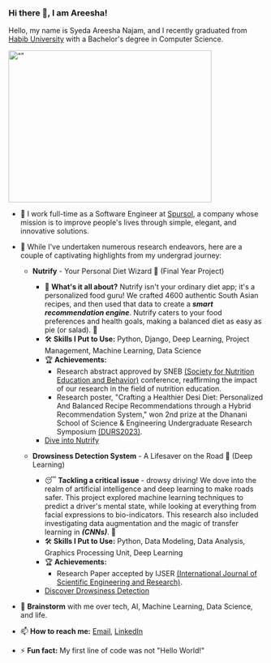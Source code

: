 ### Hi there 👋, I am Areesha!

<!--
**Syeda-Areesha-Najam/Syeda-Areesha-Najam** is a ✨ _special_ ✨ repository because its `README.md` (this file) appears on your GitHub profile.

Here are some ideas to get you started:

- 🔭 I’m currently working on ...
- 🌱 I’m currently learning ...
- 👯 I’m looking to collaborate on ...
- 🤔 I’m looking for help with ...
- 💬 Ask me about ...
- 📫 How to reach me: ...
- 😄 Pronouns: ...
- ⚡ Fun fact: ...
- ✵ I was a summer research student at Wolfram Summer School 2023, working on 3D Human Pose Estimation.
- 👩🏻‍💻 I am currently interning at Empathic Computing Lab to predict cognitive load from EEG data and galvanic sensor data.
-->

Hello, my name is Syeda Areesha Najam, and I recently graduated from [Habib University](https://habib.edu.pk/) with a Bachelor's degree in Computer Science.

<img src="https://github.com/lauragift21/lauragift21/blob/master/code.gif?raw=true" alt= “” width="400" height="300">

- 🌿 I work full-time as a Software Engineer at [Spursol](https://www.spursol.com/), a company whose mission is to improve people's lives through simple, elegant, and innovative solutions.
  
- 🌟 While I've undertaken numerous research endeavors, here are a couple of captivating highlights from my undergrad journey:
  - **Nutrify** - Your Personal Diet Wizard 🍏 (Final Year Project)
      - 🧐 **What's it all about?** Nutrify isn't your ordinary diet app; it's a personalized food guru! We crafted 4600 authentic South Asian recipes, and then used that data to create a _**smart recommendation engine**_. Nutrify caters to your food preferences and health goals, making a balanced diet as easy as pie (or salad). 🥗
      - 🛠️ **Skills I Put to Use:** Python, Django, Deep Learning, Project Management, Machine Learning, Data Science
      - 🏆 **Achievements:**
        - Research abstract approved by SNEB [(Society for Nutrition Education and Behavior)](https://www.linkedin.com/company/society-for-nutrition-education-and-behavior/) conference, reaffirming the impact of our research in the field of nutrition education.
        - Research poster, "Crafting a Healthier Desi Diet: Personalized And Balanced Recipe Recommendations through a Hybrid Recommendation System," won 2nd prize at the Dhanani School of Science & Engineering Undergraduate Research Symposium [(DURS2023)](https://habib.edu.pk/undergraduate-research-symposium/).
      - [Dive into Nutrify](https://github.com/Sehatmand-Duniya)
    
  - **Drowsiness Detection System** - A Lifesaver on the Road 🚗 (Deep Learning)
    - 😴 **Tackling a critical issue** - drowsy driving! We dove into the realm of artificial intelligence and deep learning to make roads safer. This project explored machine learning techniques to predict a driver's mental state, while looking at everything from facial expressions to bio-indicators. This research also included investigating data augmentation and the magic of transfer learning in **_(CNNs)_**. 🧠
    - 🛠️ **Skills I Put to Use:** Python, Data Modeling, Data Analysis, Graphics Processing Unit, Deep Learning
    - 🏆 **Achievements:**
        - Research Paper accepted by IJSER [(International Journal of Scientific Engineering and Research)](https://www.ijser.in/?gclid=CjwKCAjwkNOpBhBEEiwAb3MvvW2CMT5WQOjhiYWhuaFGqX_JlXKftvrPbX_RrkJ4_y_wji8MLk6hAxoCfP8QAvD_BwE).
    - [Discover Drowsiness Detection](https://github.com/Syeda-Areesha-Najam/Drowsiness_Detection_System_Deep_Learning)
      
- 💬 **Brainstorm** with me over tech, AI, Machine Learning, Data Science, and life.
- 📫 **How to reach me:** [Email](areeshanajam275@gmail.com), [LinkedIn](https://www.linkedin.com/in/areesha-najam-datascientist-machinelearning/)
- ⚡ **Fun fact:** My first line of code was not "Hello World!"

